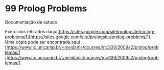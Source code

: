 # 99 Prolog Problems

Documentação de estudo

Exercícios retirados daqui[https://sites.google.com/site/prologsite/prolog-problems/1](https://sites.google.com/site/prologsite/prolog-problems/1).
Uma cópia pode ser encontrada aqui [https://www.ic.unicamp.br/~meidanis/courses/mc336/2009s2/prolog/problemas/](https://www.ic.unicamp.br/~meidanis/courses/mc336/2009s2/prolog/problemas/).